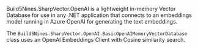 Build5Nines.SharpVector.OpenAI is a lightweight in-memory Vector Database for use in any .NET application that connects to an embeddings model running in Azure OpenAI for generating the text embeddings. 

The `Build5Nines.SharpVector.OpenAI.BasicOpenAIMemoryVectorDatabase` class uses an OpenAI Embeddings Client with Cosine similarity search.
